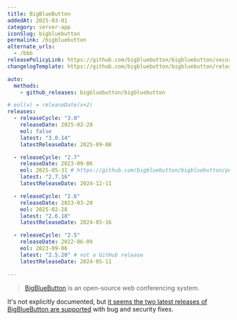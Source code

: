 ```yaml
---
title: BigBlueButton
addedAt: 2025-03-01
category: server-app
iconSlug: bigbluebutton
permalink: /bigbluebutton
alternate_urls:
  - /bbb
releasePolicyLink: https://github.com/bigbluebutton/bigbluebutton/security
changelogTemplate: https://github.com/bigbluebutton/bigbluebutton/releases/tag/v__LATEST__

auto:
  methods:
    - github_releases: bigbluebutton/bigbluebutton

# eol(x) = releaseDate(x+2)
releases:
  - releaseCycle: "3.0"
    releaseDate: 2025-02-28
    eol: false
    latest: "3.0.14"
    latestReleaseDate: 2025-09-08

  - releaseCycle: "2.7"
    releaseDate: 2023-09-06
    eol: 2025-05-31 # https://github.com/bigbluebutton/bigbluebutton/pull/23340
    latest: "2.7.16"
    latestReleaseDate: 2024-12-11

  - releaseCycle: "2.6"
    releaseDate: 2023-03-20
    eol: 2025-02-28
    latest: "2.6.18"
    latestReleaseDate: 2024-05-16

  - releaseCycle: "2.5"
    releaseDate: 2022-06-09
    eol: 2023-09-06
    latest: "2.5.20" # not a GitHub release
    latestReleaseDate: 2024-05-11

---
```


> [BigBlueButton](https://bigbluebutton.org/) is an open-source web conferencing system.

It's not explicitly documented, but [it seems the two latest releases of BigBlueButton are supported](https://groups.google.com/g/bigbluebutton-dev/c/Nj1_U797q2c)
with bug and security fixes.
